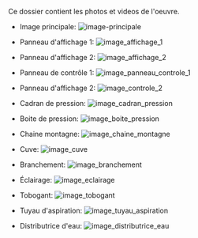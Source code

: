 Ce dossier contient les photos et videos de l'oeuvre.

* Image principale:
![image-principale](https://user-images.githubusercontent.com/98911722/155059072-1be456dc-3644-4cc3-9b56-965312922d15.jpg)

* Panneau d'affichage 1:
![image_affichage_1](https://user-images.githubusercontent.com/98911722/155061395-5e17591e-71e7-461f-a319-8515b200e41f.jpg)

* Panneau d'affichage 2:
![image_affichage_2](https://user-images.githubusercontent.com/98911722/155061457-e75ae83d-d766-4c86-a898-86cd1f19629e.jpg)

* Panneau de contrôle 1:
![image_panneau_controle_1](https://user-images.githubusercontent.com/98911722/155061502-c9c2fece-f0cc-4107-991d-51b356376cde.jpg)

* Panneau d'affichage 2:
![image_controle_2](https://user-images.githubusercontent.com/98911722/155061605-699fbc51-e7d8-4117-89b1-0c8e64e55132.jpg)

* Cadran de pression:
![image_cadran_pression](https://user-images.githubusercontent.com/98911722/155061804-b8a1d3c5-38ae-474d-8faf-6df48b618e26.jpg)

* Boite de pression:
![image_boite_pression](https://user-images.githubusercontent.com/98911722/155061848-bc546805-75b4-4270-843f-52ec814c9f41.jpg)

* Chaine montagne:
![image_chaine_montagne](https://user-images.githubusercontent.com/98911722/155061912-de29da1f-0dc2-460b-ba73-e19c67ce475d.jpg)

* Cuve:
![image_cuve](https://user-images.githubusercontent.com/98911722/155061970-6ff1d2f4-4e35-4887-8fbe-81fdb92cbfe1.jpg)

* Branchement:
![image_branchement](https://user-images.githubusercontent.com/98911722/155062069-09d2db14-3327-44c4-be27-0526078d3a56.jpg)

* Éclairage:
![image_eclairage](https://user-images.githubusercontent.com/98911722/155062157-78144b05-c0b8-4160-b160-a0521ccf386b.jpg)

* Tobogant:
![image_tobogant](https://user-images.githubusercontent.com/98911722/155062184-948394e9-9e9a-46c7-9bd1-fb0d6954f6b1.jpg)

* Tuyau d'aspiration:
![image_tuyau_aspiration](https://user-images.githubusercontent.com/98911722/155062220-59a77685-ca34-433b-bfc3-e0efdaa9c382.jpg)

* Distributrice d'eau:
![image_distributrice_eau](https://user-images.githubusercontent.com/98911722/155062282-d35f9b50-ce15-4191-93ff-d322806eeb26.jpg)

